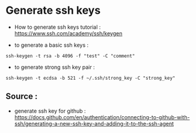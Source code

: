 # Generate ssh keys

- How to generate ssh keys tutorial : https://www.ssh.com/academy/ssh/keygen

- to generate a basic ssh keys :
```
ssh-keygen -t rsa -b 4096 -f "test" -C "comment"
```

- to generate strong ssh key pair :
```
ssh-keygen -t ecdsa -b 521 -f ~/.ssh/strong_key -C "strong_key"
```

## Source :

- generate ssh key for github : https://docs.github.com/en/authentication/connecting-to-github-with-ssh/generating-a-new-ssh-key-and-adding-it-to-the-ssh-agent